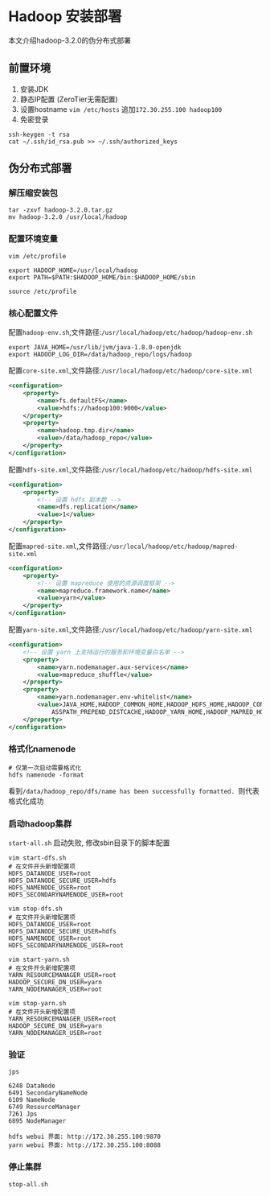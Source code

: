 # Hadoop 安装部署
本文介绍hadoop-3.2.0的伪分布式部署

## 前置环境

1. 安装JDK
2. 静态IP配置 (ZeroTier无需配置)
3. 设置hostname `vim /etc/hosts` 追加`172.30.255.100 hadoop100`
4. 免密登录

```shell
ssh-keygen -t rsa
cat ~/.ssh/id_rsa.pub >> ~/.ssh/authorized_keys
```

## 伪分布式部署
### 解压缩安装包

```shell
tar -zxvf hadoop-3.2.0.tar.gz
mv hadoop-3.2.0 /usr/local/hadoop
```

### 配置环境变量

```shell
vim /etc/profile

export HADOOP_HOME=/usr/local/hadoop
export PATH=$PATH:$HADOOP_HOME/bin:$HADOOP_HOME/sbin

source /etc/profile
```
### 核心配置文件

配置`hadoop-env.sh`,文件路径:`/usr/local/hadoop/etc/hadoop/hadoop-env.sh`

```shell
export JAVA_HOME=/usr/lib/jvm/java-1.8.0-openjdk
export HADOOP_LOG_DIR=/data/hadoop_repo/logs/hadoop
```

配置`core-site.xml`,文件路径:`/usr/local/hadoop/etc/hadoop/core-site.xml`

```xml
<configuration>
	<property>
		<name>fs.defaultFS</name>
		<value>hdfs://hadoop100:9000</value>
	</property>
	<property>
		<name>hadoop.tmp.dir</name>
		<value>/data/hadoop_repo</value>
	</property>
</configuration>
```

配置`hdfs-site.xml`,文件路径:`/usr/local/hadoop/etc/hadoop/hdfs-site.xml`

```xml
<configuration>
	<property>
        <!-- 设置 hdfs 副本数 -->
		<name>dfs.replication</name>
		<value>1</value>
	</property>
</configuration>
```

配置`mapred-site.xml`,文件路径:`/usr/local/hadoop/etc/hadoop/mapred-site.xml`

```xml
<configuration>
	<property>
        <!-- 设置 mapreduce 使用的资源调度框架 -->
		<name>mapreduce.framework.name</name>
		<value>yarn</value>
	</property>
</configuration>
```
配置`yarn-site.xml`,文件路径:`/usr/local/hadoop/etc/hadoop/yarn-site.xml`

```xml
<configuration>
    <!-- 设置 yarn 上支持运行的服务和环境变量白名单 --> 
	<property>
		<name>yarn.nodemanager.aux-services</name>
		<value>mapreduce_shuffle</value>
	</property>
	<property>
		<name>yarn.nodemanager.env-whitelist</name>
		<value>JAVA_HOME,HADOOP_COMMON_HOME,HADOOP_HDFS_HOME,HADOOP_CONF_DIR,CL
			ASSPATH_PREPEND_DISTCACHE,HADOOP_YARN_HOME,HADOOP_MAPRED_HOME</value>
	</property>
</configuration>
```

### 格式化namenode

```shell
# 仅第一次启动需要格式化
hdfs namenode -format
```

看到`/data/hadoop_repo/dfs/name has been successfully formatted. `则代表格式化成功

### 启动hadoop集群
`start-all.sh` 启动失败, 修改sbin目录下的脚本配置

```shell
vim start-dfs.sh
# 在文件开头新增配置项
HDFS_DATANODE_USER=root
HDFS_DATANODE_SECURE_USER=hdfs
HDFS_NAMENODE_USER=root
HDFS_SECONDARYNAMENODE_USER=root

vim stop-dfs.sh
# 在文件开头新增配置项
HDFS_DATANODE_USER=root
HDFS_DATANODE_SECURE_USER=hdfs
HDFS_NAMENODE_USER=root
HDFS_SECONDARYNAMENODE_USER=root

vim start-yarn.sh
# 在文件开头新增配置项
YARN_RESOURCEMANAGER_USER=root
HADOOP_SECURE_DN_USER=yarn
YARN_NODEMANAGER_USER=root

vim stop-yarn.sh
# 在文件开头新增配置项
YARN_RESOURCEMANAGER_USER=root
HADOOP_SECURE_DN_USER=yarn
YARN_NODEMANAGER_USER=root
```

### 验证

```shell
jps

6248 DataNode
6491 SecondaryNameNode
6109 NameNode
6749 ResourceManager
7261 Jps
6895 NodeManager

hdfs webui 界面: http://172.30.255.100:9870
yarn webui 界面: http://172.30.255.100:8088
```
### 停止集群

```shell
stop-all.sh
```
